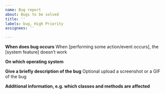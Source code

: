 ```yaml
---
name: Bug report
about: Bugs to be solved
title: ''
labels: bug, High Priority
assignees: ''

---
```


**When does bug occurs**
When [performing some action/event occurs], the [system feature] doesn’t work

**On which operating system**

**Give a briefly description of the bug**
Optional upload a screenshot or a GIF of the bug

**Additional information, e.g. which classes and methods are affected**
